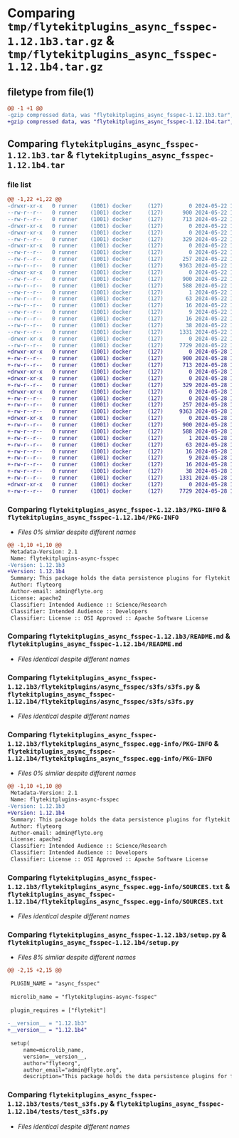 # Comparing `tmp/flytekitplugins_async_fsspec-1.12.1b3.tar.gz` & `tmp/flytekitplugins_async_fsspec-1.12.1b4.tar.gz`

## filetype from file(1)

```diff
@@ -1 +1 @@
-gzip compressed data, was "flytekitplugins_async_fsspec-1.12.1b3.tar", last modified: Wed May 22 18:21:06 2024, max compression
+gzip compressed data, was "flytekitplugins_async_fsspec-1.12.1b4.tar", last modified: Tue May 28 15:50:21 2024, max compression
```

## Comparing `flytekitplugins_async_fsspec-1.12.1b3.tar` & `flytekitplugins_async_fsspec-1.12.1b4.tar`

### file list

```diff
@@ -1,22 +1,22 @@
-drwxr-xr-x   0 runner    (1001) docker     (127)        0 2024-05-22 18:21:06.786828 flytekitplugins_async_fsspec-1.12.1b3/
--rw-r--r--   0 runner    (1001) docker     (127)      900 2024-05-22 18:21:06.786828 flytekitplugins_async_fsspec-1.12.1b3/PKG-INFO
--rw-r--r--   0 runner    (1001) docker     (127)      713 2024-05-22 18:20:42.000000 flytekitplugins_async_fsspec-1.12.1b3/README.md
-drwxr-xr-x   0 runner    (1001) docker     (127)        0 2024-05-22 18:21:06.782828 flytekitplugins_async_fsspec-1.12.1b3/flytekitplugins/
-drwxr-xr-x   0 runner    (1001) docker     (127)        0 2024-05-22 18:21:06.782828 flytekitplugins_async_fsspec-1.12.1b3/flytekitplugins/async_fsspec/
--rw-r--r--   0 runner    (1001) docker     (127)      329 2024-05-22 18:20:42.000000 flytekitplugins_async_fsspec-1.12.1b3/flytekitplugins/async_fsspec/__init__.py
-drwxr-xr-x   0 runner    (1001) docker     (127)        0 2024-05-22 18:21:06.782828 flytekitplugins_async_fsspec-1.12.1b3/flytekitplugins/async_fsspec/s3fs/
--rw-r--r--   0 runner    (1001) docker     (127)        0 2024-05-22 18:20:42.000000 flytekitplugins_async_fsspec-1.12.1b3/flytekitplugins/async_fsspec/s3fs/__init__.py
--rw-r--r--   0 runner    (1001) docker     (127)      257 2024-05-22 18:20:42.000000 flytekitplugins_async_fsspec-1.12.1b3/flytekitplugins/async_fsspec/s3fs/constants.py
--rw-r--r--   0 runner    (1001) docker     (127)     9363 2024-05-22 18:20:42.000000 flytekitplugins_async_fsspec-1.12.1b3/flytekitplugins/async_fsspec/s3fs/s3fs.py
-drwxr-xr-x   0 runner    (1001) docker     (127)        0 2024-05-22 18:21:06.786828 flytekitplugins_async_fsspec-1.12.1b3/flytekitplugins_async_fsspec.egg-info/
--rw-r--r--   0 runner    (1001) docker     (127)      900 2024-05-22 18:21:06.000000 flytekitplugins_async_fsspec-1.12.1b3/flytekitplugins_async_fsspec.egg-info/PKG-INFO
--rw-r--r--   0 runner    (1001) docker     (127)      588 2024-05-22 18:21:06.000000 flytekitplugins_async_fsspec-1.12.1b3/flytekitplugins_async_fsspec.egg-info/SOURCES.txt
--rw-r--r--   0 runner    (1001) docker     (127)        1 2024-05-22 18:21:06.000000 flytekitplugins_async_fsspec-1.12.1b3/flytekitplugins_async_fsspec.egg-info/dependency_links.txt
--rw-r--r--   0 runner    (1001) docker     (127)       63 2024-05-22 18:21:06.000000 flytekitplugins_async_fsspec-1.12.1b3/flytekitplugins_async_fsspec.egg-info/entry_points.txt
--rw-r--r--   0 runner    (1001) docker     (127)       16 2024-05-22 18:21:06.000000 flytekitplugins_async_fsspec-1.12.1b3/flytekitplugins_async_fsspec.egg-info/namespace_packages.txt
--rw-r--r--   0 runner    (1001) docker     (127)        9 2024-05-22 18:21:06.000000 flytekitplugins_async_fsspec-1.12.1b3/flytekitplugins_async_fsspec.egg-info/requires.txt
--rw-r--r--   0 runner    (1001) docker     (127)       16 2024-05-22 18:21:06.000000 flytekitplugins_async_fsspec-1.12.1b3/flytekitplugins_async_fsspec.egg-info/top_level.txt
--rw-r--r--   0 runner    (1001) docker     (127)       38 2024-05-22 18:21:06.786828 flytekitplugins_async_fsspec-1.12.1b3/setup.cfg
--rw-r--r--   0 runner    (1001) docker     (127)     1331 2024-05-22 18:21:06.000000 flytekitplugins_async_fsspec-1.12.1b3/setup.py
-drwxr-xr-x   0 runner    (1001) docker     (127)        0 2024-05-22 18:21:06.786828 flytekitplugins_async_fsspec-1.12.1b3/tests/
--rw-r--r--   0 runner    (1001) docker     (127)     7729 2024-05-22 18:20:42.000000 flytekitplugins_async_fsspec-1.12.1b3/tests/test_s3fs.py
+drwxr-xr-x   0 runner    (1001) docker     (127)        0 2024-05-28 15:50:21.355360 flytekitplugins_async_fsspec-1.12.1b4/
+-rw-r--r--   0 runner    (1001) docker     (127)      900 2024-05-28 15:50:21.355360 flytekitplugins_async_fsspec-1.12.1b4/PKG-INFO
+-rw-r--r--   0 runner    (1001) docker     (127)      713 2024-05-28 15:49:57.000000 flytekitplugins_async_fsspec-1.12.1b4/README.md
+drwxr-xr-x   0 runner    (1001) docker     (127)        0 2024-05-28 15:50:21.351360 flytekitplugins_async_fsspec-1.12.1b4/flytekitplugins/
+drwxr-xr-x   0 runner    (1001) docker     (127)        0 2024-05-28 15:50:21.355360 flytekitplugins_async_fsspec-1.12.1b4/flytekitplugins/async_fsspec/
+-rw-r--r--   0 runner    (1001) docker     (127)      329 2024-05-28 15:49:57.000000 flytekitplugins_async_fsspec-1.12.1b4/flytekitplugins/async_fsspec/__init__.py
+drwxr-xr-x   0 runner    (1001) docker     (127)        0 2024-05-28 15:50:21.355360 flytekitplugins_async_fsspec-1.12.1b4/flytekitplugins/async_fsspec/s3fs/
+-rw-r--r--   0 runner    (1001) docker     (127)        0 2024-05-28 15:49:57.000000 flytekitplugins_async_fsspec-1.12.1b4/flytekitplugins/async_fsspec/s3fs/__init__.py
+-rw-r--r--   0 runner    (1001) docker     (127)      257 2024-05-28 15:49:57.000000 flytekitplugins_async_fsspec-1.12.1b4/flytekitplugins/async_fsspec/s3fs/constants.py
+-rw-r--r--   0 runner    (1001) docker     (127)     9363 2024-05-28 15:49:57.000000 flytekitplugins_async_fsspec-1.12.1b4/flytekitplugins/async_fsspec/s3fs/s3fs.py
+drwxr-xr-x   0 runner    (1001) docker     (127)        0 2024-05-28 15:50:21.355360 flytekitplugins_async_fsspec-1.12.1b4/flytekitplugins_async_fsspec.egg-info/
+-rw-r--r--   0 runner    (1001) docker     (127)      900 2024-05-28 15:50:21.000000 flytekitplugins_async_fsspec-1.12.1b4/flytekitplugins_async_fsspec.egg-info/PKG-INFO
+-rw-r--r--   0 runner    (1001) docker     (127)      588 2024-05-28 15:50:21.000000 flytekitplugins_async_fsspec-1.12.1b4/flytekitplugins_async_fsspec.egg-info/SOURCES.txt
+-rw-r--r--   0 runner    (1001) docker     (127)        1 2024-05-28 15:50:21.000000 flytekitplugins_async_fsspec-1.12.1b4/flytekitplugins_async_fsspec.egg-info/dependency_links.txt
+-rw-r--r--   0 runner    (1001) docker     (127)       63 2024-05-28 15:50:21.000000 flytekitplugins_async_fsspec-1.12.1b4/flytekitplugins_async_fsspec.egg-info/entry_points.txt
+-rw-r--r--   0 runner    (1001) docker     (127)       16 2024-05-28 15:50:21.000000 flytekitplugins_async_fsspec-1.12.1b4/flytekitplugins_async_fsspec.egg-info/namespace_packages.txt
+-rw-r--r--   0 runner    (1001) docker     (127)        9 2024-05-28 15:50:21.000000 flytekitplugins_async_fsspec-1.12.1b4/flytekitplugins_async_fsspec.egg-info/requires.txt
+-rw-r--r--   0 runner    (1001) docker     (127)       16 2024-05-28 15:50:21.000000 flytekitplugins_async_fsspec-1.12.1b4/flytekitplugins_async_fsspec.egg-info/top_level.txt
+-rw-r--r--   0 runner    (1001) docker     (127)       38 2024-05-28 15:50:21.355360 flytekitplugins_async_fsspec-1.12.1b4/setup.cfg
+-rw-r--r--   0 runner    (1001) docker     (127)     1331 2024-05-28 15:50:20.000000 flytekitplugins_async_fsspec-1.12.1b4/setup.py
+drwxr-xr-x   0 runner    (1001) docker     (127)        0 2024-05-28 15:50:21.355360 flytekitplugins_async_fsspec-1.12.1b4/tests/
+-rw-r--r--   0 runner    (1001) docker     (127)     7729 2024-05-28 15:49:57.000000 flytekitplugins_async_fsspec-1.12.1b4/tests/test_s3fs.py
```

### Comparing `flytekitplugins_async_fsspec-1.12.1b3/PKG-INFO` & `flytekitplugins_async_fsspec-1.12.1b4/PKG-INFO`

 * *Files 0% similar despite different names*

```diff
@@ -1,10 +1,10 @@
 Metadata-Version: 2.1
 Name: flytekitplugins-async-fsspec
-Version: 1.12.1b3
+Version: 1.12.1b4
 Summary: This package holds the data persistence plugins for flytekit
 Author: flyteorg
 Author-email: admin@flyte.org
 License: apache2
 Classifier: Intended Audience :: Science/Research
 Classifier: Intended Audience :: Developers
 Classifier: License :: OSI Approved :: Apache Software License
```

### Comparing `flytekitplugins_async_fsspec-1.12.1b3/README.md` & `flytekitplugins_async_fsspec-1.12.1b4/README.md`

 * *Files identical despite different names*

### Comparing `flytekitplugins_async_fsspec-1.12.1b3/flytekitplugins/async_fsspec/s3fs/s3fs.py` & `flytekitplugins_async_fsspec-1.12.1b4/flytekitplugins/async_fsspec/s3fs/s3fs.py`

 * *Files identical despite different names*

### Comparing `flytekitplugins_async_fsspec-1.12.1b3/flytekitplugins_async_fsspec.egg-info/PKG-INFO` & `flytekitplugins_async_fsspec-1.12.1b4/flytekitplugins_async_fsspec.egg-info/PKG-INFO`

 * *Files 0% similar despite different names*

```diff
@@ -1,10 +1,10 @@
 Metadata-Version: 2.1
 Name: flytekitplugins-async-fsspec
-Version: 1.12.1b3
+Version: 1.12.1b4
 Summary: This package holds the data persistence plugins for flytekit
 Author: flyteorg
 Author-email: admin@flyte.org
 License: apache2
 Classifier: Intended Audience :: Science/Research
 Classifier: Intended Audience :: Developers
 Classifier: License :: OSI Approved :: Apache Software License
```

### Comparing `flytekitplugins_async_fsspec-1.12.1b3/flytekitplugins_async_fsspec.egg-info/SOURCES.txt` & `flytekitplugins_async_fsspec-1.12.1b4/flytekitplugins_async_fsspec.egg-info/SOURCES.txt`

 * *Files identical despite different names*

### Comparing `flytekitplugins_async_fsspec-1.12.1b3/setup.py` & `flytekitplugins_async_fsspec-1.12.1b4/setup.py`

 * *Files 8% similar despite different names*

```diff
@@ -2,15 +2,15 @@
 
 PLUGIN_NAME = "async_fsspec"
 
 microlib_name = "flytekitplugins-async-fsspec"
 
 plugin_requires = ["flytekit"]
 
-__version__ = "1.12.1b3"
+__version__ = "1.12.1b4"
 
 setup(
     name=microlib_name,
     version=__version__,
     author="flyteorg",
     author_email="admin@flyte.org",
     description="This package holds the data persistence plugins for flytekit",
```

### Comparing `flytekitplugins_async_fsspec-1.12.1b3/tests/test_s3fs.py` & `flytekitplugins_async_fsspec-1.12.1b4/tests/test_s3fs.py`

 * *Files identical despite different names*

